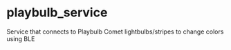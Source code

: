 # playbulb_service
Service that connects to Playbulb Comet lightbulbs/stripes to change colors using BLE
